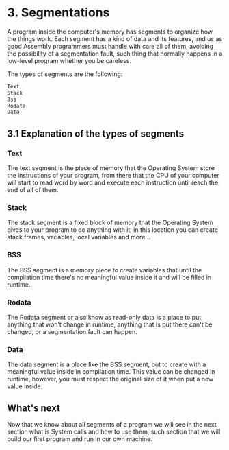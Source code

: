 # 3. Segmentations
A program inside the computer's memory has segments to organize how the things work. Each segment has a kind of data and its features, and us as good Assembly programmers must handle with care all of them, avoiding the possibility of a segmentation fault, such thing that normally happens in a low-level program whether you be careless.

The types of segments are the following:

```txt
Text
Stack
Bss
Rodata
Data
```

## 3.1 Explanation of the types of segments

### Text
The text segment is the piece of memory that the Operating System store the instructions of your program, from there that the CPU of your computer will start to read word by word and execute each instruction until reach the end of all of them.

### Stack
The stack segment is a fixed block of memory that the Operating System gives to your program to do anything with it, in this location you can create stack frames, variables, local variables and more...

### BSS
The BSS segment is a memory piece to create variables that until the compilation time there's no meaningful value inside it and will be filled in runtime.

### Rodata
The Rodata segment or also know as read-only data is a place to put anything that won't change in runtime, anything that is put there can't be changed, or a segmentation fault can happen.

### Data
The data segment is a place like the BSS segment, but to create with a meaningful value inside in compilation time. This value can be changed in runtime, however, you must respect the original size of it when put a new value inside.

## What's next
Now that we know about all segments of a program we will see in the next section what is System calls and how to use them, such section that we will build our first program and run in our own machine.
